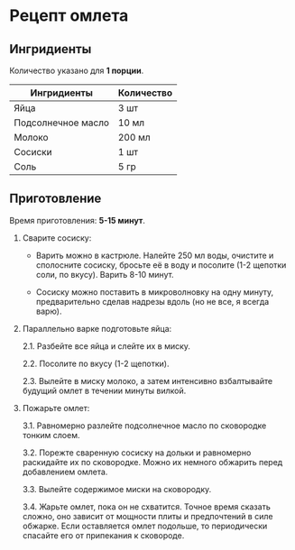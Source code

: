 # Рецепт омлета

## Ингридиенты

Количество указано для **1 порции**.

| Ингридиенты | Количество |
|-|-|
| Яйца | 3 шт |
| Подсолнечное масло | 10 мл |
| Молоко | 200 мл |
| Сосиски | 1 шт |
| Соль | 5 гр |

## Приготовление

Время приготовления: **5-15 минут**.

1. Сварите сосиску:

    - Варить можно в кастрюле. Налейте 250 мл воды, очистите и сполосните сосиску, бросьте её в воду и посолите (1-2 щепотки соли, по вкусу). Варить 8-10 минут.

    - Сосиску можно поставить в микроволновку на одну минуту, предварительно сделав надрезы вдоль (но не все, я всегда варю).

2. Параллельно варке подготовьте яйца:

    2.1. Разбейте все яйца и слейте их в миску.

    2.2. Посолите по вкусу (1-2 щепотки).

    2.3. Вылейте в миску молоко, а затем интенсивно взбалтывайте будущий омлет в течении минуты вилкой.

3. Пожарьте омлет:

    3.1. Равномерно разлейте подсолнечное масло по сковородке тонким слоем.

    3.2. Порежте сваренную сосиску на дольки и равномерно раскидайте их по сковородке. Можно их немного обжарить перед добавлением омлета.

    3.3. Вылейте содержимое миски на сковородку.

    3.4. Жарьте омлет, пока он не схватится. Точное время сказать сложно, оно зависит от мощности плиты и предпочтений в силе обжарке. Если оставляется омлет подольше, то периодически спасайте его от припекания к сковороде.